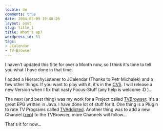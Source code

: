 ```yaml
---
locale: de
comments: true
date: 2004-05-09 19:48:26
layout: post
slug: title_1
title: What's up?
wordpress_id: 51
tags:
- JCalendar
- TV-Browser
---
```


I haven't updated this Site for over a Month now, so I think it's time to tell
you what I have done in that time.

I added a HierarchyListener to JCalendar (Thanks to Petr Michalek) and a few
other things. If you want to play with it, it's in the
[CVS](http://sourceforge.net/cvs/?group_id=106414). I will release a new
Version when I fix that nasty Focus-Stuff (any help is welcome :D )...

The next (and best thing) was my work for a Project called
[TVBrowser](http://tvbrowser.sf.net). It's a great EPG written in Java. I have
done lot of stuff for it. One thing is a Plugin to rate TV Programs called
[TVAddicted](http://tvaddicted.wannawork.de/). Another thing was to add a new
Channel ([xxp](http://www.xxp.tv)) to the TVBrowser, more Channels will
follow...

That's it for now...
